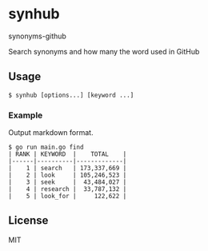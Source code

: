 # synhub
synonyms-github

Search synonyms and how many the word used in GitHub


## Usage

```
$ synhub [options...] [keyword ...]
```

### Example

Output markdown format.

```
$ go run main.go find
| RANK | KEYWORD  |    TOTAL    |
|------|----------|-------------|
|    1 | search   | 173,337,669 |
|    2 | look     | 105,246,523 |
|    3 | seek     |  43,484,027 |
|    4 | research |  33,787,132 |
|    5 | look_for |     122,622 |
```

## License
MIT